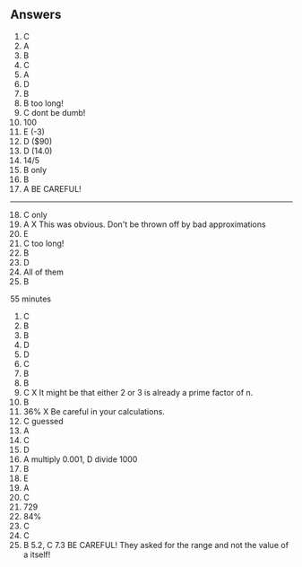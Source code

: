 ## Answers

1) C
2) A
3) B
4) C
5) A
6) D
7) B
8) B too long!
9) C dont be dumb!
10) 100
11) E (-3)
12) D ($90)
13) D (14.0)
14) 14/5
15) B only
16) B
17) A BE CAREFUL!

---
18) C only
19) A X This was obvious. Don't be thrown off by bad approximations
20) E
21) C too long!
22) B
23) D
24) All of them
25) B

55 minutes

1) C
2) B
3) B
4) D
5) D
6) C
7) B
8) B
9) C X It might be that either 2 or 3 is already a prime factor of n.
10) B
11) 36% X Be careful in your calculations.
12) C guessed
13) A
14) C
15) D
16) A multiply 0.001, D divide 1000
17) B
18) E
19) A
20) C 
21) 729
22) 84%
23) C
24) C
25) B 5.2, C 7.3 BE CAREFUL! They asked for the range and not the value of a itself!

